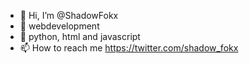 - 👋 Hi, I’m @ShadowFokx
- 👀 webdevelopment
- 🌱 python, html and javascript
- 📫 How to reach me https://twitter.com/shadow_fokx
